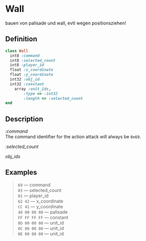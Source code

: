# Wall

bauen von palisade und wall, evtl wegen positionsziehen!

## Definition

```ruby
class Wall
  int8 :command 
  int8 :selected_count
  int8 :player_id
  float :x_coordinate
  float :y_coordinate
  int32 :obj_id
  int32 :constant
	array :unit_ids,
		:type => :int32
		:length => :selected_count
end
```

## Description

*:command*  
The command identifier for the action attack will always be `0x69`.

*:selected_count*  

*obj_ids*  


## Examples

>`69` &mdash; command  
>`03` &mdash; selected_count  
>`01` &mdash; player_id  
>`62 42` &mdash; x_coordinate  
>`CC 41` &mdash; y_coordinate  
>`48 00 00 00` &mdash; palisade   
>`FF FF FF FF` &mdash; constant  
>`0D 00 00 00` &mdash; unit_id  
>`0C 00 00 00` &mdash; unit_id  
>`0E 00 00 00` &mdash; unit_id
